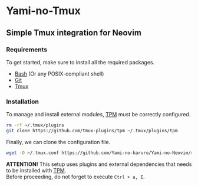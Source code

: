 # Yami-no-Tmux

## Simple Tmux integration for Neovim

### Requirements

To get started, make sure to install all the required packages.

- [Bash](https://www.gnu.org/software/bash/) (Or any POSIX-compliant shell)
- [Git](https://github.com/git/git)
- [Tmux](https://github.com/tmux/tmux)

### Installation

To manage and install external modules, [TPM](https://github.com/tmux-plugins/tpm) must be correctly configured.

```bash
rm -rf ~/.tmux/plugins
git clone https://github.com/tmux-plugins/tpm ~/.tmux/plugins/tpm
```

Finally, we can clone the configuration file.

```bash
wget -O ~/.tmux.conf https://github.com/Yami-no-karuro/Yami-no-Neovim/raw/refs/heads/main/tmux/.tmux.conf
```

**ATTENTION!**
This setup uses plugins and external dependencies that needs to be installed with [TPM](https://github.com/tmux-plugins/tpm).  
Before proceeding, do not forget to execute `Ctrl + a, I`.
